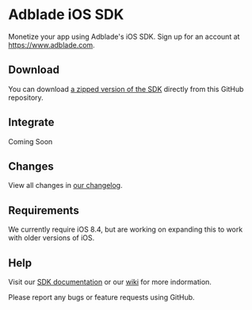 # Adblade iOS SDK

Monetize your app using Adblade's iOS SDK. Sign up for an account at https://www.adblade.com. 

## Download

You can download [a zipped version of the SDK](https://github.com/adiant/ios-sdk/archive/master.zip) directly from this GitHub repository. 

## Integrate

Coming Soon

## Changes

View all changes in [our changelog](https://github.com/adiant/ios-sdk/blob/master/CHANGELOG.md).

## Requirements

We currently require iOS 8.4, but are working on expanding this to work with older versions of iOS. 

## Help

Visit our [SDK documentation](http://adiant.github.io/ios-sdk/index.html) or our [wiki](https://github.com/adiant/ios-sdk/wiki) for more indormation. 

Please report any bugs or feature requests using GitHub. 
